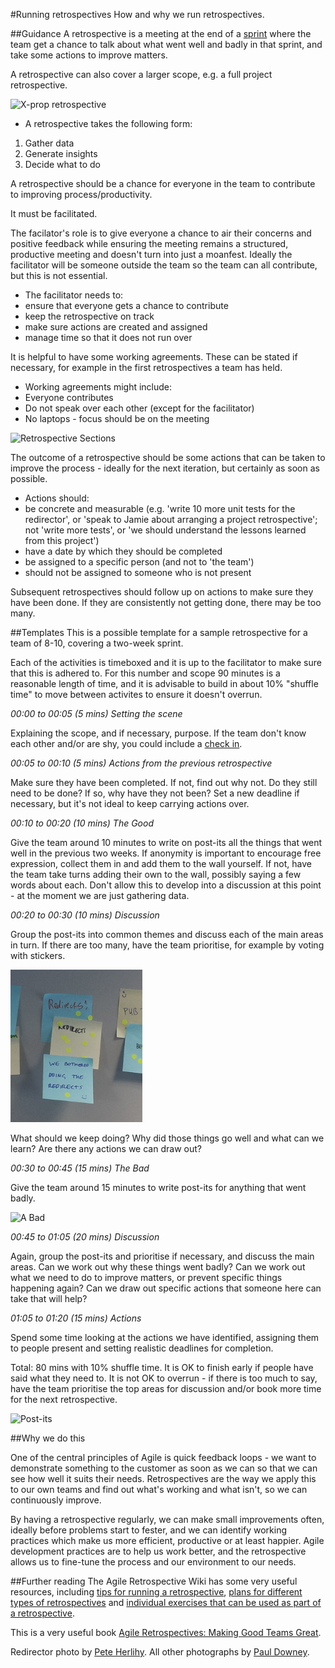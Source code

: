 #Running retrospectives
How and why we run retrospectives.

##Guidance
A retrospective is a meeting at the end of a <a href="https://github.com/alphagov/government-service-design-manual/blob/master/Working%20in%20an%20agile%20way/structuringsprintcyclesandstandups.md">sprint</a> where the team get a chance to talk about what went well and badly in that sprint, and take some actions to improve matters. 

A retrospective can also cover a larger scope, e.g. a full project retrospective.

![X-prop retrospective](http://farm9.staticflickr.com/8013/7105598457_084223078e_d.jpg)

- A retrospective takes the following form:
 1. Gather data
 2. Generate insights
 3. Decide what to do

A retrospective should be a chance for everyone in the team to contribute to improving process/productivity.

It must be facilitated. 

The facilator's role is to give everyone a chance to air their concerns and positive feedback while ensuring the meeting remains a structured, productive meeting and doesn't turn into just a moanfest. Ideally the facilitator will be someone outside the team so the team can all contribute, but this is not essential. 

- The facilitator needs to:
 - ensure that everyone gets a chance to contribute
 - keep the retrospective on track
 - make sure actions are created and assigned
 - manage time so that it does not run over

It is helpful to have some working agreements. These can be stated if necessary, for example in the first retrospectives a team has held. 
- Working agreements might include:
 - Everyone contributes
 - Do not speak over each other (except for the facilitator)
 - No laptops - focus should be on the meeting

![Retrospective Sections](http://farm9.staticflickr.com/8453/8002453131_7fd9489dfd_d.jpg)

The outcome of a retrospective should be some actions that can be taken to improve the process - ideally for the next iteration, but certainly as soon as possible.
- Actions should:
 - be concrete and measurable (e.g. 'write 10 more unit tests for the redirector', or 'speak to Jamie about arranging a project retrospective'; not 'write more tests', or 'we should understand the lessons learned from this project')
 - have a date by which they should be completed
 - be assigned to a specific person (and not to 'the team')
 - should not be assigned to someone who is not present

Subsequent retrospectives should follow up on actions to make sure they have been done. If they are consistently not getting done, there may be too many.

##Templates
This is a possible template for a sample retrospective for a team of 8-10, covering a two-week sprint.

Each of the activities is timeboxed and it is up to the facilitator to make sure that this is adhered to. For this number and scope 90 minutes is a reasonable length of time, and it is advisable to build in about 10% "shuffle time" to move between activites to ensure it doesn't overrun.

*00:00 to 00:05 (5 mins) Setting the scene*

Explaining the scope, and if necessary, purpose. 
If the team don't know each other and/or are shy, you could include a <a href="http://retrospectivewiki.org/index.php?title=Check-in_Ideas" target="_blank">check in</a>.

*00:05 to 00:10 (5 mins) Actions from the previous retrospective*

Make sure they have been completed. If not, find out why not. Do they still need to be done? If so, why have they not been? Set a new deadline if necessary, but it's not ideal to keep carrying actions over. 

*00:10 to 00:20 (10 mins) The Good*

Give the team around 10 minutes to write on post-its all the things that went well in the previous two weeks. 
If anonymity is important to encourage free expression, collect them in and add them to the wall yourself. If not, have the team take turns adding their own to the wall, possibly saying a few words about each. Don't allow this to develop into a discussion at this point - at the moment we are just gathering data.



*00:20 to 00:30 (10 mins) Discussion*

Group the post-its into common themes and discuss each of the main areas in turn. If there are too many, have the team prioritise, for example by voting with stickers. 

![Voting with stickers](_assets/redirects.jpeg)

What should we keep doing? Why did those things go well and what can we learn? Are there any actions we can draw out?

*00:30 to 00:45 (15 mins) The Bad*

Give the team around 15 minutes to write post-its for anything that went badly.

![A Bad](http://farm9.staticflickr.com/8425/7739861570_ef1a5c745f_m_d.jpg)

*00:45 to 01:05 (20 mins) Discussion*

Again, group the post-its and prioritise if necessary, and discuss the main areas. Can we work out why these things went badly? Can we work out what we need to do to improve matters, or prevent specific things happening again? Can we draw out specific actions that someone here can take that will help?

*01:05 to 01:20 (15 mins) Actions*

Spend some time looking at the actions we have identified, assigning them to people present and setting realistic deadlines for completion.

Total: 80 mins with 10% shuffle time. It is OK to finish early if people have said what they need to. It is not OK to overrun - if there is too much to say, have the team prioritise the top areas for discussion and/or book more time for the next retrospective.

![Post-its](http://farm9.staticflickr.com/8008/7465763890_49469afcfc_z_d.jpg)

##Why we do this

One of the central principles of Agile is quick feedback loops - we want to demonstrate something to the customer as soon as we can so that we can see how well it suits their needs. Retrospectives are the way we apply this to our own teams and find out what's working and what isn't, so we can continuously improve.

By having a retrospective regularly, we can make small improvements often, ideally before problems start to fester, and we can identify working practices which make us more efficient, productive or at least happier. Agile development practices are to help us work better, and the retrospective allows us to fine-tune the process and our environment to our needs.


##Further reading
The Agile Retrospective Wiki has some very useful resources, including <a href="http://retrospectivewiki.org/index.php?title=Retrospective_Tips" target="_blank">tips for running a retrospective</a>, <a href="http://retrospectivewiki.org/index.php?title=Retrospective_Plans" target="_blank">plans for different types of retrospectives</a> and <a href="http://retrospectivewiki.org/index.php?title=Retrospective_Tools" target="_blank">individual exercises that can be used as part of a retrospective</a>.

This is a very useful book <a href="http://pragprog.com/book/dlret/agile-retrospectives" target="_blank">Agile Retrospectives: Making Good Teams Great</a>.

Redirector photo by <a href="">Pete Herlihy</a>. All other photographs by <a href="https://twitter.com/psd" target="_blank">Paul Downey</a>.